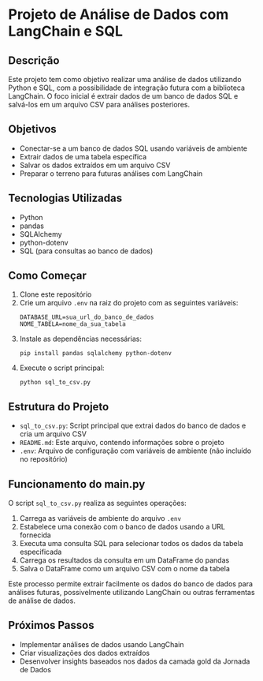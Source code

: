 # Projeto de Análise de Dados com LangChain e SQL

## Descrição

Este projeto tem como objetivo realizar uma análise de dados utilizando Python e SQL, com a possibilidade de integração futura com a biblioteca LangChain. O foco inicial é extrair dados de um banco de dados SQL e salvá-los em um arquivo CSV para análises posteriores.

## Objetivos

- Conectar-se a um banco de dados SQL usando variáveis de ambiente
- Extrair dados de uma tabela específica
- Salvar os dados extraídos em um arquivo CSV
- Preparar o terreno para futuras análises com LangChain

## Tecnologias Utilizadas

- Python
- pandas
- SQLAlchemy
- python-dotenv
- SQL (para consultas ao banco de dados)

## Como Começar

1. Clone este repositório
2. Crie um arquivo `.env` na raiz do projeto com as seguintes variáveis:
   ```
   DATABASE_URL=sua_url_do_banco_de_dados
   NOME_TABELA=nome_da_sua_tabela
   ```
3. Instale as dependências necessárias:
   ```
   pip install pandas sqlalchemy python-dotenv
   ```
4. Execute o script principal:
   ```
   python sql_to_csv.py
   ```

## Estrutura do Projeto

- `sql_to_csv.py`: Script principal que extrai dados do banco de dados e cria um arquivo CSV
- `README.md`: Este arquivo, contendo informações sobre o projeto
- `.env`: Arquivo de configuração com variáveis de ambiente (não incluído no repositório)

## Funcionamento do main.py

O script `sql_to_csv.py` realiza as seguintes operações:

1. Carrega as variáveis de ambiente do arquivo `.env`
2. Estabelece uma conexão com o banco de dados usando a URL fornecida
3. Executa uma consulta SQL para selecionar todos os dados da tabela especificada
4. Carrega os resultados da consulta em um DataFrame do pandas
5. Salva o DataFrame como um arquivo CSV com o nome da tabela

Este processo permite extrair facilmente os dados do banco de dados para análises futuras, possivelmente utilizando LangChain ou outras ferramentas de análise de dados.

## Próximos Passos

- Implementar análises de dados usando LangChain
- Criar visualizações dos dados extraídos
- Desenvolver insights baseados nos dados da camada gold da Jornada de Dados